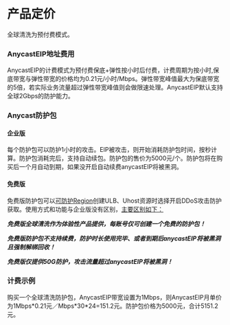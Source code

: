 

# 产品定价

全球清洗为预付费模式。

### AnycastEIP地址费用

AnycastEIP的计费模式为预付费保底+弹性按小时后付费，计费周期为按小时,保底带宽与弹性带宽的价格均为0.21元/小时/Mbps。弹性带宽峰值最大为保底带宽的5倍，若实际业务流量超过弹性带宽峰值则会做限速处理。AnycastEIP默认支持全球2Gbps的防护能力。

### Anycast防护包

#### 企业版

每个防护包可以防护1小时的攻击。EIP被攻击，则开始消耗防护包时间，按秒计算。防护包消耗完后，支持自动续包。防护包的售价为5000元/个。防护包将在购买后一个月自动到期，如果没开启自动续费anycastEIP将被黑洞。

#### 免费版

免费版防护包可以[可防护Region](https://docs.ucloud.cn/uantiddos/uanycastclean/intro/limit)创建ULB、Uhost资源时选择开启DDoS攻击防护获取。使用方式和功能与企业版没有区别，<u>主要区别如下：</u>


***免费版全球清洗作为体验性产品提供，每账号仅可创建一个免费的防护包！***

***免费版防护包不支持续费，防护时长使用完毕、或者到期后anycastEIP将被黑洞且强制解绑回收！***

***免费版仅提供50G防护，攻击流量超过anycastEIP将被黑洞！***




### 计费示例

购买一个全球清洗防护包，AnycastEIP带宽设置为1Mbps，则AnycastEIP月单价为1Mbps\*0.21元／Mbps\*30\*24=151.2元。防护包价格为5000元，合计5151.2元。

